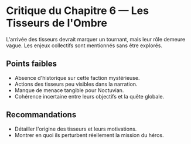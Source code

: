 # Critique du Chapitre 6 — Les Tisseurs de l'Ombre

L'arrivée des tisseurs devrait marquer un tournant, mais leur rôle demeure vague. Les enjeux collectifs sont mentionnés sans être explorés.

## Points faibles
- Absence d'historique sur cette faction mystérieuse.
- Actions des tisseurs peu visibles dans la narration.
- Manque de menace tangible pour Noctuvian.
- Cohérence incertaine entre leurs objectifs et la quête globale.

## Recommandations
- Détailler l'origine des tisseurs et leurs motivations.
- Montrer en quoi ils perturbent réellement la mission du héros.
